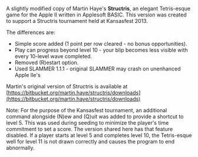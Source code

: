 A slightly modified copy of Martin Haye's **Structris**, an elegant Tetris-esque game
for the Apple II written in Applesoft BASIC. This version was created to 
support a Structris tournament held at Kansasfest 2013. 

The differences are:

  * Simple score added (1 point per row cleared - no bonus opportunities).
  * Play can progress beyond level 10 - your blip becomes less visible with every 10-level wave completed.
  * Removed (R)estart option.
  * Used SLAMMER 1.1.1 - original SLAMMER may crash on unenhanced Apple IIe's

Martin's original version of Structris is available at
[https://bitbucket.org/martin.haye/structris/downloads](https://bitbucket.org/martin.haye/structris/downloads)

Note: For the purpose of the Kansasfest tournament, an additional command alongside (N)ew and (Q)uit was added to provide a shortcut to level 5. This was used during seeding to minimize the player's time commitment to set a score. The version shared here has that feature disabled. If a player starts at level 5 and completes level 10, the Tetris-esque well for level 11 is not drawn correctly and causes the program to end abnormally.